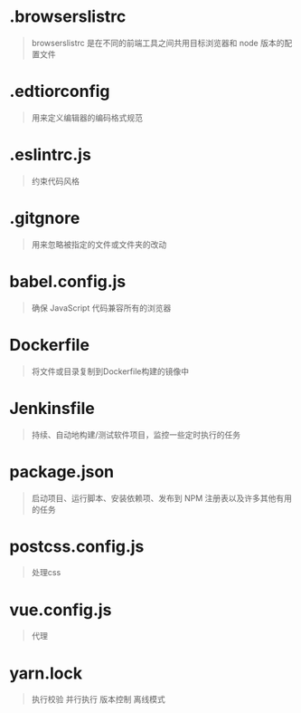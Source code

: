 # .browserslistrc
> browserslistrc 是在不同的前端工具之间共用目标浏览器和 node 版本的配置文件

# .edtiorconfig
> 用来定义编辑器的编码格式规范

# .eslintrc.js
> 约束代码风格

# .gitgnore
> 用来忽略被指定的文件或文件夹的改动

# babel.config.js
> 确保 JavaScript 代码兼容所有的浏览器

# Dockerfile
> 将文件或目录复制到Dockerfile构建的镜像中

# Jenkinsfile
> 持续、自动地构建/测试软件项目，监控一些定时执行的任务

# package.json
> 启动项目、运行脚本、安装依赖项、发布到 NPM 注册表以及许多其他有用的任务

# postcss.config.js
> 处理css

# vue.config.js
> 代理

# yarn.lock
> 执行校验 并行执行 版本控制 离线模式
